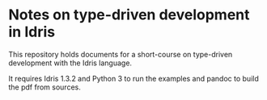 # Notes on type-driven development in Idris

This repository holds documents for a short-course on type-driven
development with the Idris language.

It requires Idris 1.3.2 and Python 3 to run the examples and pandoc to
build the pdf from sources.
